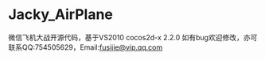 Jacky_AirPlane
==============
微信飞机大战开源代码，基于VS2010 cocos2d-x 2.2.0
如有bug欢迎修改，亦可联系QQ:754505629，Email:fusijie@vip.qq.com
